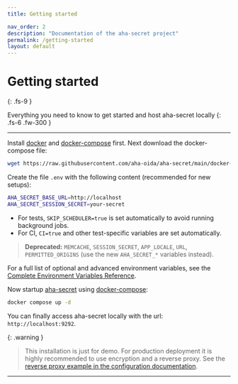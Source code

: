 ```yaml
---
title: Getting started

nav_order: 2
description: "Documentation of the aha-secret project"
permalink: /getting-started
layout: default
---
```


# Getting started
{: .fs-9 }

Everything you need to know to get started and host aha-secret locally
{: .fs-6 .fw-300 }

---

Install [docker] and [docker-compose] first.
Next download the docker-compose file:

```bash
wget https://raw.githubusercontent.com/aha-oida/aha-secret/main/docker-compose.yml
```

Create the file `.env` with the following content (recommended for new setups):

```bash
AHA_SECRET_BASE_URL=http://localhost
AHA_SECRET_SESSION_SECRET=your-secret
```

- For tests, `SKIP_SCHEDULER=true` is set automatically to avoid running background jobs.
- For CI, `CI=true` and other test-specific variables are set automatically.

> **Deprecated:** `MEMCACHE`, `SESSION_SECRET`, `APP_LOCALE`, `URL`, `PERMITTED_ORIGINS` (use the new `AHA_SECRET_*` variables instead).

For a full list of optional and advanced environment variables, see the [Complete Environment Variables Reference](/configuration/#complete-environment-variables-reference).

Now startup [aha-secret] using [docker-compose]:

```bash
docker compose up -d
```

You can finally access aha-secret locally with the url: `http://localhost:9292`.

{: .warning }
> This installation is just for demo. For production deployment it is highly recommended to use encryption and a reverse proxy. See the [reverse proxy example in the configuration documentation](/configuration/#reverse-proxy).

----

[docker]: https://docs.docker.com/engine/install/
[docker-compose]: https://docs.docker.com/engine/install
[aha-secret]: https://github.com/aha-oida/aha-secret
